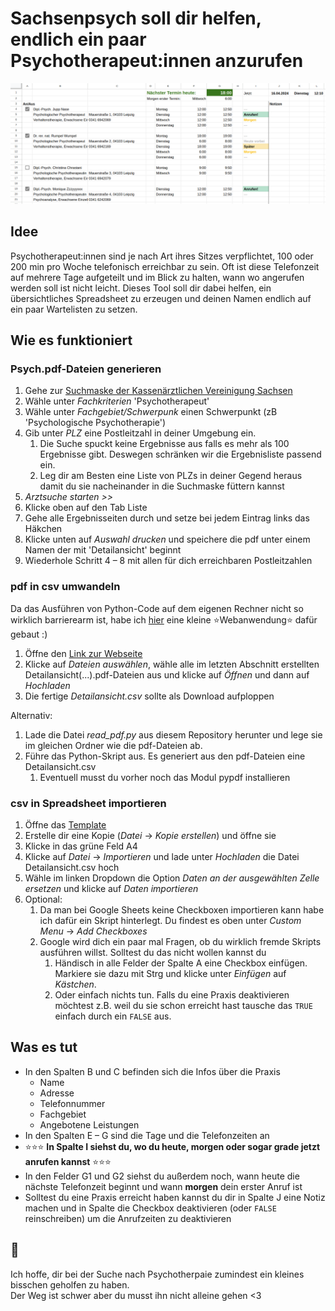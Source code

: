 # Sachsenpsych soll dir helfen, endlich ein paar Psychotherapeut:innen anzurufen

![Ein Beispielbild vom funktionierenden Spreadsheet](example.png)

## Idee

Psychotherapeut:innen sind je nach Art ihres Sitzes verpflichtet, 100 oder 200 min pro Woche telefonisch erreichbar zu sein.
Oft ist diese Telefonzeit auf mehrere Tage aufgeteilt und im Blick zu halten, wann wo angerufen werden soll ist nicht leicht.
Dieses Tool soll dir dabei helfen, ein übersichtliches Spreadsheet zu erzeugen und deinen Namen endlich auf ein paar
Wartelisten zu setzen.

## Wie es funktioniert

### Psych.pdf-Dateien generieren
 
1. Gehe zur [Suchmaske der Kassenärztlichen Vereinigung Sachsen](https://frigg.kvs-sachsen.de/arztsuche/)
1. Wähle unter _Fachkriterien_ 'Psychotherapeut'
1. Wähle unter _Fachgebiet/Schwerpunk_ einen Schwerpunkt (zB 'Psychologische Psychotherapie')
1. Gib unter _PLZ_ eine Postleitzahl in deiner Umgebung ein.
    1. Die Suche spuckt keine Ergebnisse aus falls es mehr als 100 Ergebnisse gibt. Deswegen schränken wir die Ergebnisliste passend ein.
    1. Leg dir am Besten eine Liste von PLZs in deiner Gegend heraus damit du sie nacheinander in die Suchmaske füttern kannst
1. _Arztsuche starten >>_
1. Klicke oben auf den Tab Liste
1. Gehe alle Ergebnisseiten durch und setze bei jedem Eintrag links das Häkchen
1. Klicke unten auf _Auswahl drucken_ und speichere die pdf unter einem Namen der mit 'Detailansicht' beginnt
1. Wiederhole Schritt 4 – 8 mit allen für dich erreichbaren Postleitzahlen

### pdf in csv umwandeln

Da das Ausführen von Python-Code auf dem eigenen Rechner nicht so wirklich barrierearm ist, habe ich [hier](https://pim.uber.space/sachsenpsych) eine kleine ⭐️Webanwendung⭐️ dafür gebaut :)
1. Öffne den [Link zur Webseite](https://pim.uber.space/sachsenpsych)
1. Klicke auf _Dateien auswählen_, wähle alle im letzten Abschnitt erstellten Detailansicht(...).pdf-Dateien aus und klicke auf _Öffnen_ und dann auf _Hochladen_
1. Die fertige _Detailansicht.csv_ sollte als Download aufploppen

Alternativ:
1. Lade die Datei _read_pdf.py_ aus diesem Repository herunter und lege sie im gleichen Ordner wie die pdf-Dateien ab.
1. Führe das Python-Skript aus. Es generiert aus den pdf-Dateien eine Detailansicht.csv
    1. Eventuell musst du vorher noch das Modul pypdf installieren

### csv in Spreadsheet importieren

1. Öffne das [Template](https://docs.google.com/spreadsheets/d/1SUOJ-7U9_gVqb5uYxE79DaZ4zZvCvxb3-sZ1bcu5wRk)
1. Erstelle dir eine Kopie (_Datei_ &rarr; _Kopie erstellen_) und öffne sie
1. Klicke in das grüne Feld A4
1. Klicke auf _Datei_ &rarr; _Importieren_ und lade unter _Hochladen_ die Datei Detailansicht.csv hoch
1. Wähle im linken Dropdown die Option _Daten an der ausgewählten Zelle ersetzen_ und klicke auf _Daten importieren_
1. Optional:
    1. Da man bei Google Sheets keine Checkboxen importieren kann habe ich dafür ein Skript hinterlegt. Du findest es oben unter _Custom Menu_ &rarr; _Add Checkboxes_
    1. Google wird dich ein paar mal Fragen, ob du wirklich fremde Skripts ausführen willst. Solltest du das nicht wollen kannst du
        1. Händisch in alle Felder der Spalte A eine Checkbox einfügen. Markiere sie dazu mit Strg und klicke unter _Einfügen_ auf _Kästchen_.
        1. Oder einfach nichts tun. Falls du eine Praxis deaktivieren möchtest z.B. weil du sie schon erreicht hast tausche das `TRUE` einfach durch ein `FALSE` aus.

## Was es tut

- In den Spalten B und C befinden sich die Infos über die Praxis
    - Name
    - Adresse
    - Telefonnummer
    - Fachgebiet
    - Angebotene Leistungen
- In den Spalten E – G sind die Tage und die Telefonzeiten an 
- ⭐️⭐️⭐️ __In Spalte I siehst du, wo du heute, morgen oder sogar grade jetzt anrufen kannst__ ⭐️⭐️⭐️
- In den Felder G1 und G2 siehst du außerdem noch, wann heute die nächste Telefonzeit beginnt und wann __morgen__ dein erster Anruf ist
- Solltest du eine Praxis erreicht haben kannst du dir in Spalte J eine Notiz machen und in Spalte die Checkbox deaktivieren (oder `FALSE` reinschreiben) um die Anrufzeiten zu deaktivieren

## 🐥

Ich hoffe, dir bei der Suche nach Psychotherpaie zumindest ein kleines bisschen geholfen zu haben.  
Der Weg ist schwer aber du musst ihn nicht alleine gehen <3